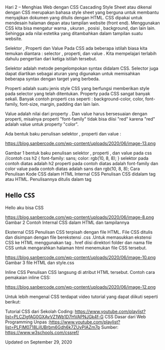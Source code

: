 Hari 2 – Menghias Web dengan CSS
Cascading Style Sheet atau dikenal dengan CSS merupakan bahasa style sheet yang berguna untuk membantu menyajikan dokumen yang ditulis dengan HTML. CSS dipakai untuk mendesain halaman depan atau tampilan website (front end). Menggunakan CSS kita bisa mengatur warna , ukuran , posisi , background, dan lain lain. Sehingga ada nilai estetika yang ditambahkan dalam tampilan suatu website.

Selektor , Properti dan Value 
Pada CSS ada beberapa istilah biasa kita temukan diantara : selector , properti, dan value . Kita mempelajari terlabih dahulu pengertian dari ketiga istilah tersebut.

Selektor adalah metode pengelompokan syntax didalam CSS. Selector juga dapat diartikan sebagai aturan yang digunakan untuk memisahkan beberapa syntax dengan target yang berbeda.

Properti adalah suatu jenis style CSS yang berfungsi memberikan style pada selector yang telah ditentukan. Property pada CSS sangat banyak sekali. Banyak contoh properti css seperti : background-color, color, font-family, font-size, margin, padding dan lain lain.

Value adalah nilai dari property . Dan value harus bersesuaian dengan properti, misalnya properti "font-family" tidak bisa diisi "red" karena "red" adalah value untuk property "color".

Ada bentuk baku penulisan selektor , properti dan value :

https://blog.sanbercode.com/wp-content/uploads/2020/06/image-13.png

Gambar 1 bentuk baku penulisan selektor , properti , dan value pada css
//contoh css
h2 { 
      font-family: sans;
      color: rgb(10, 8, 8);
    }
selektor pada contoh diatas adalah h2
properti pada contoh diatas adalah font-family dan color
value pada contoh diatas adalah sans dan rgb(10, 8, 8);
Cara Penulisan Kode CSS dalam HTML 
‌Internal CSS
Penulisan CSS didalam tag <head> atau <body> HTML. Penulisannya ditulis dalam tag <style> .

<!DOCTYPE html>
<html>
<head>   
  <style type="text/css">
    p{
      font-family: Helvetica;
      line-height: 2.00 em;
      font-size: 20px;
      color: orange;
     }
    </style>
</head>

<body>
  
  <style type="text/css">
    h2 { 
      font-family: sans;
      color: rgb(10, 8, 8);
    }
  </style>

  <h2>Hello CSS</h2>
  <p>Hello aku bisa CSS</p>
</body>
</html>

https://blog.sanbercode.com/wp-content/uploads/2020/06/image-8.png
Gambar 2 Contoh Internal CSS dalam HTML dan tampilannya

Eksternal CSS
Penulisan CSS terpisah dengan file HTML. File CSS ditulis dan disimpan dengan file berekstensi .css .Untuk memasukkan ekstensi CSS ke HTML menggunakan tag <link href="dirfolder/namefile.css">. href diisi direktori folder dan nama file CSS untuk mengarahkan halaman html menemukan file CSS tersebut.

https://blog.sanbercode.com/wp-content/uploads/2020/06/image-10.png
Gambar 3 <kiri> file HTML dan <kanan> style.css

Inline CSS
Penulisan CSS langsung di atribut HTML tersebut. Contoh cara pemakaian inline CSS:

https://blog.sanbercode.com/wp-content/uploads/2020/06/image-12.png

Untuk lebih mengenal CSS terdapat video tutorial yang dapat diikuti seperti berikut:

Tutorial CSS dari Sekolah Coding: https://www.youtube.com/playlist?list=PLCZlgfAG0GXAvVZ1Wb1D7HVAPNJGk4f-G
CSS Dasar dari Web Programming Unpas :https://www.youtube.com/playlist?list=PLFIM0718LjIUBrbm6Gdh6k7ZUvPIAZm7p
Sumber: https://www.w3schools.com/cssref/

Updated on September 29, 2020